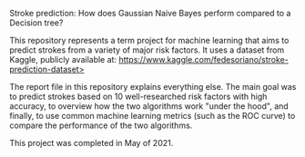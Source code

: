 Stroke prediction: How does Gaussian Naive Bayes perform compared to a Decision tree?

This repository represents a term project for machine learning that aims to predict strokes from a variety of major risk factors.
It uses a dataset from Kaggle, publicly available at: https://www.kaggle.com/fedesoriano/stroke-prediction-dataset>

The report file in this repository explains everything else. The main goal was to predict strokes based on 10 well-researched risk factors with high accuracy,
to overview how the two algorithms work "under the hood", and finally, to use common machine learning metrics (such as the ROC curve) to compare the performance of the two algorithms.

This project was completed in May of 2021.

